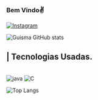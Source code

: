 ### Bem Vindo✌️
[![Instagram](https://img.shields.io/badge/Instagram-E4405F?style=for-the-badge&logo=instagram&logoColor=white)](https://www.instagram.com/guisma.sl/)

![Guisma GitHub stats](https://github-readme-stats.vercel.app/api?username=Guisma&show_icons=true&theme=tokyonight)

## | Tecnologias Usadas.
<div style="display: inline_block"><br/>
<img align="center" alt="java" src="https://img.shields.io/badge/Java-ED8B00?style=for-the-badge&logo=openjdk&logoColor=white" />
<img align="center" alt="C" src="https://img.shields.io/badge/C-00599C?style=for-the-badge&logo=c&logoColor=white" />
</div>

![Top Langs](https://github-readme-stats.vercel.app/api/top-langs/?username=Guisma&langs_count=2)

<!--
**Guisma/Guisma** is a ✨ _special_ ✨ repository because its `README.md` (this file) appears on your GitHub profile.

Here are some ideas to get you started:

- 🔭 I’m currently working on ...
- 🌱 I’m currently learning ...
- 👯 I’m looking to collaborate on ...
- 🤔 I’m looking for help with ...
- 💬 Ask me about ...
- 📫 How to reach me: ...
- 😄 Pronouns: ...
- ⚡ Fun fact: ...
-->
